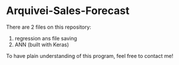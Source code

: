 # Arquivei-Sales-Forecast

There are 2 files on this repository:
  1. regression ans file saving
  2. ANN (built with Keras)
  
To have plain understanding of this program, feel free to contact me!
